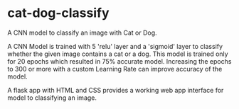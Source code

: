# cat-dog-classify
A CNN model to classify an image with Cat or Dog.


A CNN Model is trained with 5 'relu' layer and a 'sigmoid' layer to classify whether the given image contains a cat or a dog.
This model is trained only for 20 epochs which resulted in 75% accurate model. Increasing the epochs to 300 or more with a custom Learning Rate can improve accuracy of the model.


A flask app with HTML and CSS provides a working web app interface for model to classifying an image.
